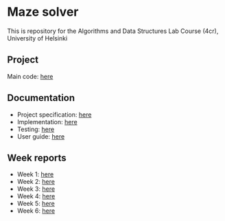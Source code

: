 
# Maze solver
This is repository for the Algorithms and Data Structures Lab Course (4cr), University of Helsinki <br/>

## Project
Main code: [here](main)

## Documentation

- Project specification: [here](documentation/project_specification.md) <br />
- Implementation: [here](documentation/implementation.md)
- Testing: [here](documentation/testing.md) <br/>
- User guide: [here](documentation/user_guide.md) <br/>

## Week reports

- Week 1: [here](week_reports/week1_report.md) <br/>
- Week 2: [here](week_reports/week2_report.md) <br/>
- Week 3: [here](week_reports/week3_report.md) <br/>
- Week 4: [here](week_reports/week4_report.md) <br/>
- Week 5: [here](week_reports/week5_report.md) <br/>
- Week 6: [here](week_reports/week6_report.md) <br/>


